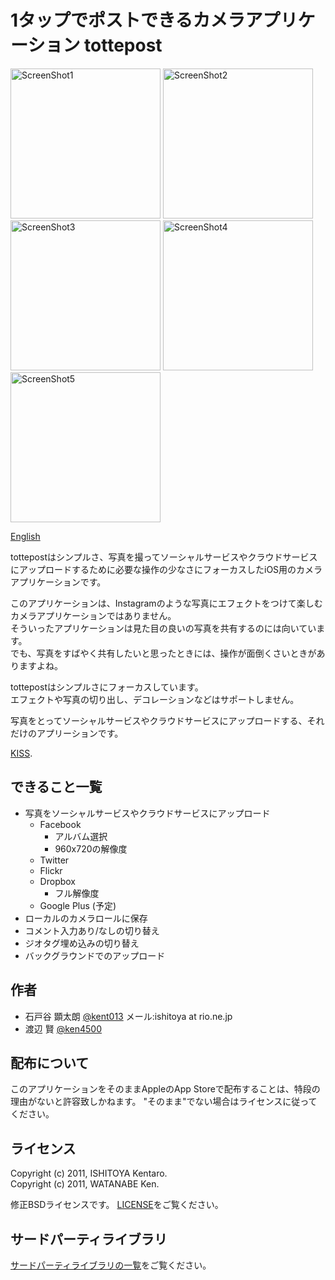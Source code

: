 1タップでポストできるカメラアプリケーション tottepost
=========================================
<img src="http://github.com/kent013/tottepost/raw/master/AppStore/screenshot1.png"
 alt="ScreenShot1" title="ScreenShot1" height = 240 /> 
<img src="http://github.com/kent013/tottepost/raw/master/AppStore/screenshot2_ja.png"
 alt="ScreenShot2" title="ScreenShot2" height = 240 />
<img src="http://github.com/kent013/tottepost/raw/master/AppStore/screenshot3_ja.png"
 alt="ScreenShot3" title="ScreenShot3" height = 240 >
<img src="http://github.com/kent013/tottepost/raw/master/AppStore/screenshot4_ja.png"
 alt="ScreenShot4" title="ScreenShot4" height = 240 />
<img src="http://github.com/kent013/tottepost/raw/master/AppStore/screenshot5_ja.png"
 alt="ScreenShot5" title="ScreenShot5" height = 240 />

[English](https://github.com/kent013/tottepost/blob/master/README.md)

tottepostはシンプルさ、写真を撮ってソーシャルサービスやクラウドサービスにアップロードするために必要な操作の少なさにフォーカスしたiOS用のカメラアプリケーションです。

このアプリケーションは、Instagramのような写真にエフェクトをつけて楽しむカメラアプリケーションではありません。  
そういったアプリケーションは見た目の良いの写真を共有するのには向いています。  
でも、写真をすばやく共有したいと思ったときには、操作が面倒くさいときがありますよね。

tottepostはシンプルさにフォーカスしています。  
エフェクトや写真の切り出し、デコレーションなどはサポートしません。

写真をとってソーシャルサービスやクラウドサービスにアップロードする、それだけのアプリーションです。

[KISS](http://en.wikipedia.org/wiki/KISS_principle).

できること一覧
------------------------------------
 * 写真をソーシャルサービスやクラウドサービスにアップロード
   * Facebook
     * アルバム選択
     * 960x720の解像度
   * Twitter
   * Flickr
   * Dropbox
     * フル解像度
   * Google Plus (予定)
 * ローカルのカメラロールに保存
 * コメント入力あり/なしの切り替え
 * ジオタグ埋め込みの切り替え
 * バックグラウンドでのアップロード

作者
------------------------------------
 * 石戸谷 顕太朗 [@kent013](http://twitter.com/kent013) メール:ishitoya at rio.ne.jp
 * 渡辺 賢 [@ken4500](http://twitter.com/ken4500)

配布について
------------------------------------
このアプリケーションをそのままAppleのApp Storeで配布することは、特段の理由がないと許容致しかねます。
"そのまま"でない場合はライセンスに従ってください。

ライセンス
------------------------------------
Copyright (c) 2011, ISHITOYA Kentaro.  
Copyright (c) 2011, WATANABE Ken.  

修正BSDライセンスです。 [LICENSE](https://github.com/kent013/tottepost/blob/master/LICENSE)をご覧ください。

サードパーティライブラリ
------------------------------------
[サードパーティライブラリの一覧](https://github.com/kent013/tottepost/blob/master/3RDPARTY.md)をご覧ください。